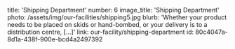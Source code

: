 title: 'Shipping Department'
number: 6
image_title: 'Shipping Department'
photo: /assets/img/our-facilities/shipping5.jpg
blurb: 'Whether your product needs to be placed on skids or hand-bombed, or your delivery is to a distribution centre, […]'
link: our-facility/shipping-department
id: 80c4047a-8d1a-438f-900e-bcd4a2497392
